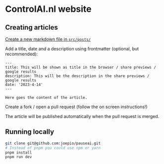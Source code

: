 # ControlAI.nl website

## Creating articles

[Create a new markdown file in `src/posts/`](https://github.com/joepio/pauseai/new/main/src/posts)

Add a title, date and a description using frontmatter (optional, but recommended):

```
---
title: This will be shown as title in the browser / share previews / google results
description: This will be the description in the share previews / google results
date: '2023-4-14'
---

Here goes the content of the article.
```

Create a fork / open a pull request (follow the on screen instructions!)

The article will be published automatically when the pull request is merged.

## Running locally

```sh
git clone git@github.com:joepio/pauseai.git
# Instead of pnpm you could use npm or yarn
pnpm install
pnpm run dev
```
